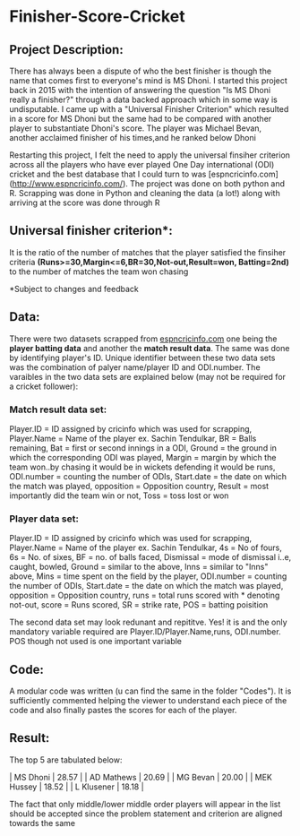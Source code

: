 # Finisher-Score-Cricket

## Project Description:

There has always been a dispute of who the best finisher is though the name that comes first to everyone's mind is MS Dhoni. I started
this project back in 2015 with the intention of answering the question "Is MS Dhoni really a finisher?" through a data backed approach
which in some way is undisputable. I came up with a "Universal Finisher Criterion" which resulted in a score for MS Dhoni but the same 
had to be compared with another player to substantiate Dhoni's score. The player was Michael Bevan, another acclaimed finisher of his 
times,and he ranked below Dhoni

Restarting this project, I felt the need to apply the universal finsiher criterion across all the players who have ever played One Day
international (ODI) cricket and the best database that I could turn to was [espncricinfo.com] (http://www.espncricinfo.com/). The project was done on both python and R. Scrapping was done in Python and cleaning the data (a lot!) along with arriving at the score was done through R

## Universal finisher criterion*:

It is the ratio of the number of matches that the player satisfied the finsiher criteria **(Runs>=30,Margin<=6,BR=30,Not-out,Result=won,
Batting=2nd)** to the number of matches the team won chasing

*Subject to changes and feedback

## Data:

There were two datasets scrapped from [espncricinfo.com](http://www.espncricinfo.com/) one being the **player batting data** and another
the **match result data**. The same was done by identifying player's ID. Unique identifier between these two data sets was the 
combination of palyer name/player ID and ODI.number. The varaibles in the two data sets are explained below (may not be required for a 
cricket follower):

### Match result data set:

Player.ID = ID assigned by cricinfo which was used for scrapping,
Player.Name = Name of the player ex. Sachin Tendulkar,
BR = Balls remaining,
Bat = first or second innings in a ODI,
Ground = the ground in which the corresponding ODI was played,
Margin = margin by which the team won..by chasing it would be in wickets defending it would be runs,
ODI.number = counting the number of ODIs,
Start.date = the date on which the match was played,
opposition = Opposition country,
Result = most importantly did the team win or not,
Toss = toss lost or won

### Player data set:

Player.ID = ID assigned by cricinfo which was used for scrapping,
Player.Name = Name of the player ex. Sachin Tendulkar,
4s = No of fours,
6s = No. of sixes,
BF = no. of balls faced,
Dismissal = mode of dismissal i..e, caught, bowled,
Ground = similar to the above,
Inns = similar to "Inns" above,
Mins = time spent on the field by the player,
ODI.number = counting the number of ODIs,
Start.date = the date on which the match was played,
opposition = Opposition country,
runs = total runs scored with * denoting not-out,
score = Runs scored,
SR = strike rate,
POS = batting poisition

The second data set may look redunant and repititve. Yes! it is and the only mandatory variable required are Player.ID/Player.Name,runs,
ODI.number. POS though not used is one important variable

## Code:

A modular code was written (u can find the same in the folder "Codes"). It is sufficiently commented helping the viewer to understand
each piece of the code and also finally pastes the scores for each of the player.

## Result:

The top 5 are tabulated below:

| MS Dhoni	   |    28.57     |
| AD Mathews   |    20.69     |
| MG Bevan	   |    20.00     |
| MEK Hussey   |	  18.52     |
| L Klusener   |	  18.18     |

The fact that only middle/lower middle order players will appear in the list should be accepted since the problem statement and criterion are aligned towards the same

